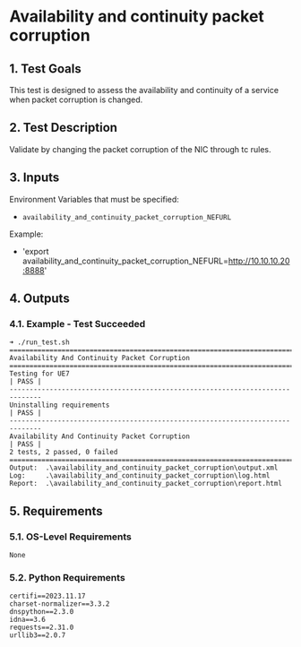 # Availability and continuity packet corruption

## 1. Test Goals

This test is designed to assess the availability and continuity of a service when packet corruption is changed.

## 2. Test Description

Validate by changing the packet corruption of the NIC through tc rules.

## 3. Inputs

Environment Variables that must be specified:
- `availability_and_continuity_packet_corruption_NEFURL`

Example:
- 'export availability_and_continuity_packet_corruption_NEFURL=http://10.10.10.20:8888'

## 4. Outputs

### 4.1. Example - Test Succeeded

```
➜ ./run_test.sh
==============================================================================
Availability And Continuity Packet Corruption                                 
==============================================================================
Testing for UE7                                                       | PASS |
------------------------------------------------------------------------------
Uninstalling requirements                                             | PASS |
------------------------------------------------------------------------------
Availability And Continuity Packet Corruption                         | PASS |
2 tests, 2 passed, 0 failed
==============================================================================
Output:  .\availability_and_continuity_packet_corruption\output.xml
Log:     .\availability_and_continuity_packet_corruption\log.html
Report:  .\availability_and_continuity_packet_corruption\report.html
```

## 5. Requirements

### 5.1. OS-Level Requirements

`None`

### 5.2. Python Requirements

```
certifi==2023.11.17
charset-normalizer==3.3.2
dnspython==2.3.0
idna==3.6
requests==2.31.0
urllib3==2.0.7
```